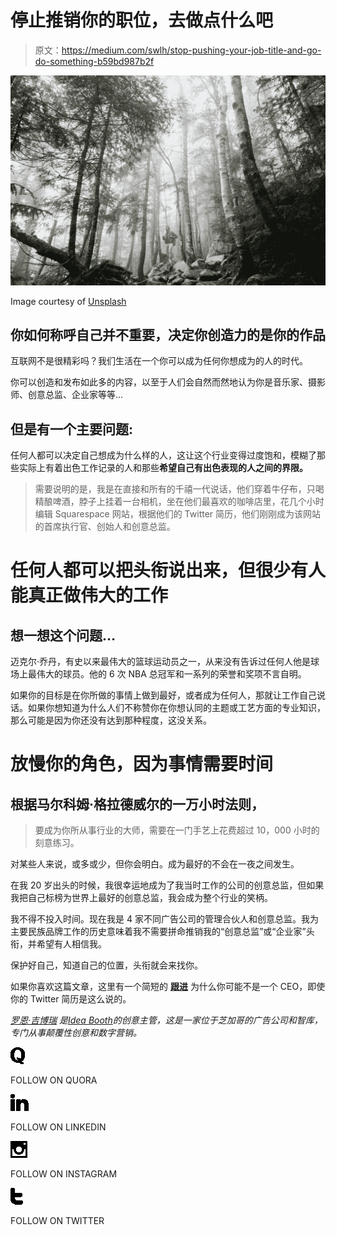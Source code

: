 # 停止推销你的职位，去做点什么吧

> 原文：<https://medium.com/swlh/stop-pushing-your-job-title-and-go-do-something-b59bd987b2f>

![](img/7a2aa43a49f6b9c24b6cdce607bc25b7.png)

Image courtesy of [Unsplash](https://medium.com/u/2053395ac335?source=post_page-----b59bd987b2f--------------------------------)

## 你如何称呼自己并不重要，决定你创造力的是你的作品

互联网不是很精彩吗？我们生活在一个你可以成为任何你想成为的人的时代。

你可以创造和发布如此多的内容，以至于人们会自然而然地认为你是音乐家、摄影师、创意总监、企业家等等…

## **但是有一个主要问题:**

任何人都可以决定自己想成为什么样的人，这让这个行业变得过度饱和，模糊了那些实际上有着出色工作记录的人和那些**希望自己有出色表现的人之间的界限。**

> 需要说明的是，我是在直接和所有的千禧一代说话，他们穿着牛仔布，只喝精酿啤酒，脖子上挂着一台相机，坐在他们最喜欢的咖啡店里，花几个小时编辑 Squarespace 网站，根据他们的 Twitter 简历，他们刚刚成为该网站的首席执行官、创始人和创意总监。

# 任何人都可以把头衔说出来，但很少有人能真正做伟大的工作

## 想一想这个问题…

迈克尔·乔丹，有史以来最伟大的篮球运动员之一，从来没有告诉过任何人他是球场上最伟大的球员。他的 6 次 NBA 总冠军和一系列的荣誉和奖项不言自明。

如果你的目标是在你所做的事情上做到最好，或者成为任何人，那就让工作自己说话。如果你想知道为什么人们不称赞你在你想认同的主题或工艺方面的专业知识，那么可能是因为你还没有达到那种程度，这没关系。

# 放慢你的角色，因为事情需要时间

## 根据马尔科姆·格拉德威尔的一万小时法则，

> 要成为你所从事行业的大师，需要在一门手艺上花费超过 10，000 小时的刻意练习。

对某些人来说，或多或少，但你会明白。成为最好的不会在一夜之间发生。

在我 20 岁出头的时候，我很幸运地成为了我当时工作的公司的创意总监，但如果我把自己标榜为世界上最好的创意总监，我会成为整个行业的笑柄。

我不得不投入时间。现在我是 4 家不同广告公司的管理合伙人和创意总监。我为主要民族品牌工作的历史意味着我不需要拼命推销我的“创意总监”或“企业家”头衔，并希望有人相信我。

保护好自己，知道自己的位置，头衔就会来找你。

如果你喜欢这篇文章，这里有一个简短的 [**跟进**](/swlh/an-open-letter-to-the-next-entrepreneur-9b823c299d14) 为什么你可能不是一个 CEO，即使你的 Twitter 简历是这么说的。

[*罗恩·吉博瑞*](https://www.linkedin.com/in/rongibori) *是*[*Idea Booth*](http://www.idea-booth.com/)*的创意主管，这是一家位于芝加哥的广告公司和智库，专门从事颠覆性创意和数字营销。*

[![](img/f335882e18c7447d5a26154744f33eb4.png)](https://www.quora.com/profile/Ron-Gibori-1)

FOLLOW ON QUORA

[![](img/8e6a6ec45e99cf0e919e40f3ec35ef51.png)](https://www.linkedin.com/in/rongibori)

FOLLOW ON LINKEDIN

[![](img/3447576015c695808b03db36d7cef092.png)](https://www.instagram.com/rgibori/)

FOLLOW ON INSTAGRAM

[![](img/9c96c58704a8a47d24d64cddad86114c.png)](https://twitter.com/rongibori)

FOLLOW ON TWITTER